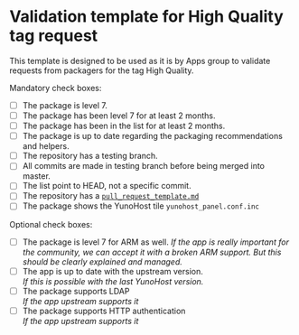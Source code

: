 # Validation template for High Quality tag request

This template is designed to be used as it is by Apps group to validate requests from packagers for the tag High Quality.

Mandatory check boxes:
- [ ] The package is level 7.
- [ ] The package has been level 7 for at least 2 months.
- [ ] The package has been in the list for at least 2 months.
- [ ] The package is up to date regarding the packaging recommendations and helpers.
- [ ] The repository has a testing branch.
- [ ] All commits are made in testing branch before being merged into master.
- [ ] The list point to HEAD, not a specific commit.
- [ ] The repository has a [`pull_request_template.md`](https://github.com/YunoHost/apps/blob/master/pull_request_template-HQ-apps.md)
- [ ] The package shows the YunoHost tile `yunohost_panel.conf.inc`

Optional check boxes:
- [ ] The package is level 7 for ARM as well.
*If the app is really important for the community, we can accept it with a broken ARM support. But this should be clearly explained and managed.*
- [ ] The app is up to date with the upstream version.  
*If this is possible with the last YunoHost version.*
- [ ] The package supports LDAP  
*If the app upstream supports it*
- [ ] The package supports HTTP authentication  
*If the app upstream supports it*
